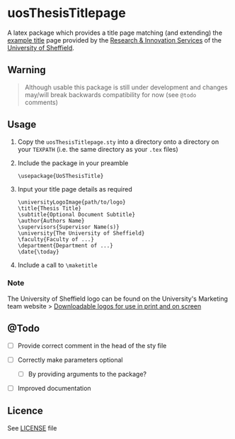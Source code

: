 # uosThesisTitlepage

A latex package which provides a title page matching (and extending) the [example title](https://www.sheffield.ac.uk/polopoly_fs/1.463911!/file/Sample_thesis_title_page.pdf) page provided by the [Research & Innovation Services](https://www.sheffield.ac.uk/ris) of the [University of Sheffield](https://www.sheffield.ac.uk/).

## Warning 

> Although usable this package is still under development and changes may/will break backwards compatibility for now (see `@todo` comments)

## Usage

1. Copy the `uosThesisTitlepage.sty` into a directory onto a directory on your `TEXPATH` (i.e. the same directory as your `.tex` files)

2. Include the package in your preamble
    ```
    \usepackage{UoSThesisTitle}
    ```

3. Input your title page details as required
    ```
    \universityLogoImage{path/to/logo}
    \title{Thesis Title}
    \subtitle{Optional Document Subtitle}
    \author{Authors Name}
    \supervisors{Supervisor Name(s)}
    \university{The University of Sheffield}
    \faculty{Faculty of ...}
    \department{Department of ...}
    \date{\today}
    ```

4. Include a call to `\maketitle`

### Note

The University of Sheffield logo can be found on the University's Marketing team website > [Downloadable logos for use in print and on screen](https://www.sheffield.ac.uk/marketing/help-yourself/visual-identity/downloads/logos)

## @Todo

+ [ ] Provide correct comment in the head of the sty file
+ [ ] Correctly make parameters optional
    + [ ] By providing arguments to the package?
+ [ ] Improved documentation


## Licence

See [LICENSE](LICENSE) file
